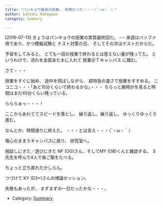```yaml
---
title: "パンキョウ最後の授業。 失敗だった・・・（´・ω・｀）"
author: Satoshi Nakagawa
category: Summary

---
```


[2016-07-13]  きょうはパンキョウの授業の実質最終回だ。
--- 来週はバッファ用であり、かつ模擬試験と
テスト対策の日、
そしてその次はテストだからだ。

 予習をしてみると、
とても一回の授業で終わるとは思えない量が残ってた。
というわけで、流れを全部あたまに入れて
授業＠Ｔキャンパス に臨む。

 さて・・・

 授業をすぐに始め、
途中を飛ばしながら、
超特急の速さで授業をすすめる。
ニコニコ・・・「あと15分くらいで終わるかな」・・・
ちらっと腕時計を見ると時間はまだ45分くらい残っている。

 らららぁっ・・・！

<!--more-->

 ここからあわててスピードを落とし、
繰り返し、繰り返し、
ゆっくりゆっくり進む。

 なんとか、時間通りに終えた。
・・・とは言え・・・（´・ω・｀）

 傷心のままＳキャンパスに戻り、
研究室へ。

 相談しにきた／遊びにきた
NF (OG)さん、そしてMY (OB)くんと雑談する。
Ｓ先生を呼んで4人で昼ご飯をたべる。

 ちょっと立ち直れたかしらん。

 つづけて
KY (D3+)さんの博論セッション。

 失敗もあったが、
まずまずの一日だったかな・・・。

- Category: [Summary](/categories.html#Summary)

